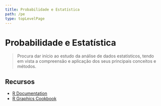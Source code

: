 ```yaml
---
title: Probabilidade e Estatística
path: /pe
type: topLevelPage
---
```


# Probabilidade e Estatística

> Procura dar início ao estudo da análise de dados estatísticos, tendo em vista a compreensão e aplicação dos seus principais conceitos e métodos.

## Recursos

- [R Documentation](https://rdocumentation.org/)
- [R Graphics Cookbook](https://r-graphics.org/)
